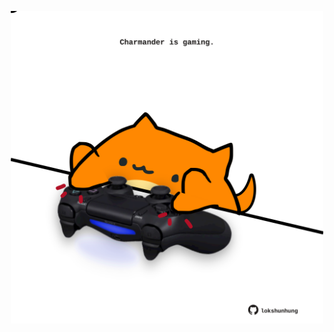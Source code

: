 <!-- built at 22/08/2024, 12:00:56 UTC -->
<p align="center">
  <img width="500" height="500" src="./ReadmeImage.svg">
</p>
